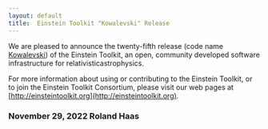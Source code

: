 ```yaml
---
layout: default
title:  Einstein Toolkit "Kowalevski" Release
---
```

We are pleased to announce the twenty-fifth release (code name
[Kowalevski](https://en.wikipedia.org/wiki/Sofya_Kovalevskaya)) of the
Einstein Toolkit, an open, community developed software infrastructure for
relativisticastrophysics.

For more information about using or contributing to the Einstein Toolkit, or to
join the Einstein Toolkit Consortium, please visit our web pages at
[http://einsteintoolkit.org](http://einsteintoolkit.org).

### November 29, 2022 Roland Haas
